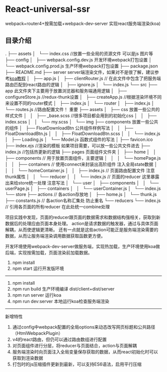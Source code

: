 # React-universal-ssr
webpack+router4+按需加载+webpack-dev-server 实现react服务端渲染(koa)

## 目录介绍
.
├── assets
│   └── index.css //放置一些全局的资源文件 可以是js 图片等
├── config
│   ├── webpack.config.dev.js  开发环境webpack打包设置
│   └── webpack.config.prod.js 生产环境webpack打包设置
├── package.json
├── README.md
├── server  server端渲染文件，如果对不是很了解，建议参考[koa教程](http://wlxadyl.cn/2018/02/11/koa-learn/)
│   ├── app.js
│   ├── clientRouter.js  // 在此文件中包含了把服务端路由匹配到react路由的逻辑
│   ├── ignore.js
│   └── index.js
└── src
    ├── app  此文件夹下主要用于放置浏览器和服务端通用逻辑
    │   ├── configureStore.js  //redux-thunk设置
    │   ├── createApp.js       //根据渲染环境不同来设置不同的router模式
    │   ├── index.js
    │   └── router
    │       ├── index.js
    │       └── routes.js      //路由配置文件！ 重要
    ├── assets
    │   ├── css                放置一些公共的样式文件
    │   │   ├── _base.scss     //很多项目都会用到的初始化css
    │   │   ├── index.scss
    │   │   └── my.scss
    │   └── img
    ├── components             放置一些公共的组件
    │   ├── FloatDownloadBtn   公共组件样例写法
    │   │   ├── FloatDownloadBtn.js
    │   │   ├── FloatDownloadBtn.scss
    │   │   └── index.js
    │   ├── Loading.js
    │   └── Model.js           函数式组件的写法
    │
    ├── favicon.ico
    ├── index.ejs              //渲染的模板 如果项目需要，可以放一些公共文件进去
    ├── index.js               //包括热更新的逻辑
    ├── pages                  页面组件文件夹
    │   ├── home
    │   │   ├── components     // 用于放置页面组件，主要逻辑
    │   │   │   └── homePage.js
    │   │   ├── containers     // 使用connect来封装出高阶组件 注入全局state数据
    │   │   │   └── homeContainer.js
    │   │   ├── index.js       // 页面路由配置文件 注意thunk属性
    │   │   └── reducer
    │   │       └── index.js   // 页面的reducer 这里暴露出来给store统一处理 注意写法
    │   └── user
    │       ├── components
    │       │   └── userPage.js
    │       ├── containers
    │       │   └── userContainer.js
    │       └── index.js
    └── store
        ├── actions            // 各action存放地
        │   ├── home.js
        │   └── thunk.js
        ├── constants.js       // 各action名称汇集处 防止重名
        └── reducers
            └── index.js       // 引用各页面的所有reducer 在此处统一combine处理

项目实践中发现，页面的reducer跟页面的数据需求和数据结构强相关，获取到新数据后的处理应由页面本身处理。
action是请求数据的触发器，通过与具体页面解耦，从而使逻辑更清晰。
还有一点就是这些action可能正是服务端渲染需要的数据，从而让服务端渲染调用数据获取函数更方便。

开发环境使用webpack-dev-server做服务端，实现热加载，生产环境使用koa做后端，实现按需加载，页面渲染前加载数据。

1. npm install
2. npm start 运行开发版环境


-------------------------------------------------

1. npm install
2. npm run build 生产环境编译 dist/client+dist/server
3. npm run server 运行koa
4. npm run dev:server 本地运行koa检查服务端渲染



-------------------------------------------------
新增特性
1. 通过config中webpack配置的全局options来动态改写网页标题和公共路径（HtmlWebpackPlugin）
2. v4的react路由，但仍可以通过路由数组进行配置
3. 对页面组件进行分层，将reducer与页面结合，action与页面解耦
4. 服务端渲染时向页面注入全局变量保存获取的数据，从而react初始化时可以获取到渲染数据
5. 打包时的js压缩插件更新到最新，可以支持ES6语法，启用平行压缩